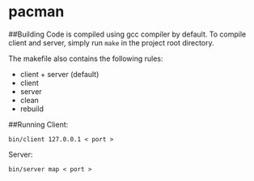 # pacman

##Building
Code is compiled using gcc compiler by default. To compile client and server, simply run `make` in the project root directory.

The makefile also contains the following rules:
* client + server (default)
* client
* server
* clean
* rebuild

##Running
Client:
```
bin/client 127.0.0.1 < port >
```

Server:
```
bin/server map < port >
```
